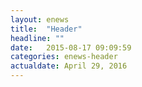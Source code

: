 ```yaml
---
layout: enews
title:  "Header"
headline: ""
date:   2015-08-17 09:09:59
categories: enews-header
actualdate: April 29, 2016
---
```

